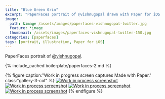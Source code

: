 ```yaml
---
title: "Blue Green Grin"
excerpt: "PaperFaces portrait of @vishnugopal drawn with Paper for iOS on an iPad."
image: 
  path: &image /assets/images/paperfaces-vishnugopal-twitter.jpg 
  feature: *image
  thumbnail: /assets/images/paperfaces-vishnugopal-twitter-150.jpg
categories: [paperfaces]
tags: [portrait, illustration, Paper for iOS]
---
```


PaperFaces portrait of [@vishnugopal](https://twitter.com/vishnugopal).

{% include_cached boilerplate/paperfaces-2.md %}

{% figure caption:"Work in progress screen captures Made with Paper." class:"gallery-3-col" %}
[![Work in process screenshot](/assets/images/paperfaces-vishnugopal-process-1-600.jpg)](/assets/images/paperfaces-vishnugopal-process-1-lg.jpg) [![Work in process screenshot](/assets/images/paperfaces-vishnugopal-process-2-600.jpg)](/assets/images/paperfaces-vishnugopal-process-2-lg.jpg) [![Work in process screenshot](/assets/images/paperfaces-vishnugopal-process-3-600.jpg)](/assets/images/paperfaces-vishnugopal-process-3-lg.jpg) [![Work in process screenshot](/assets/images/paperfaces-vishnugopal-process-4-600.jpg)](/assets/images/paperfaces-vishnugopal-process-4-lg.jpg)
{% endfigure %}
